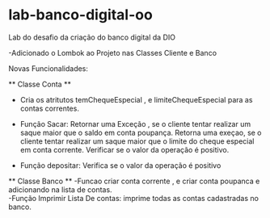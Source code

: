 # lab-banco-digital-oo
Lab do desafio da criação do banco digital da DIO 


-Adicionado o Lombok ao Projeto nas Classes Cliente e Banco 

Novas Funcionalidades: 

** Classe Conta **
- Cria os atritutos temChequeEspecial , e limiteChequeEspecial para as contas correntes. 
- Função Sacar: Retornar uma Exceção , se o cliente tentar realizar um saque maior que o saldo em conta poupança.
                Retorna uma exeçao, se o cliente tentar realizar um saque maior que o limite do cheque especial em conta corrente. 
                Verificar se o valor da operação é positivo. 


- Função depositar: Verifica se o valor da operação é positivo 

** Classe Banco ** 
-Funcao criar conta corrente , e criar conta poupanca e adicionando na lista de contas.  
-Função Imprimir Lista De contas: imprime todas as contas cadastradas no banco. 